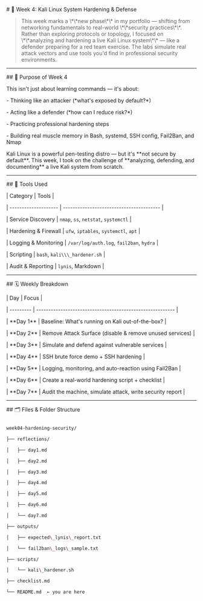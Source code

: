 \# 🔐 Week 4: Kali Linux System Hardening \& Defense



> This week marks a \\\*\\\*new phase\\\*\\\* in my portfolio — shifting from networking fundamentals to real-world \\\*\\\*security practices\\\*\\\*. Rather than exploring protocols or topology, I focused on \\\*\\\*analyzing and hardening a live Kali Linux system\\\*\\\* — like a defender preparing for a red team exercise. The labs simulate real attack vectors and use tools you'd find in professional security environments.



---



\## 🧭 Purpose of Week 4



This isn't just about learning commands — it's about:



\- Thinking like an attacker (\*what's exposed by default?\*)

\- Acting like a defender (\*how can I reduce risk?\*)

\- Practicing professional hardening steps

\- Building real muscle memory in Bash, systemd, SSH config, Fail2Ban, and Nmap



Kali Linux is a powerful pen-testing distro — but it's \*\*not secure by default\*\*. This week, I took on the challenge of \*\*analyzing, defending, and documenting\*\* a live Kali system from scratch.



---



\## 🧪 Tools Used



| Category             | Tools                                    |

| -------------------- | ---------------------------------------- |

| Service Discovery    | `nmap`, `ss`, `netstat`, `systemctl`     |

| Hardening \& Firewall | `ufw`, `iptables`, `systemctl`, `apt`    |

| Logging \& Monitoring | `/var/log/auth.log`, `fail2ban`, `hydra` |

| Scripting            | `bash`, `kali\\\_hardener.sh`               |

| Audit \& Reporting    | `lynis`, Markdown                        |



---



\## 🗓️ Weekly Breakdown



| Day       | Focus                                                     |

| --------- | --------------------------------------------------------- |

| \*\*Day 1\*\* | Baseline: What's running on Kali out-of-the-box?          |

| \*\*Day 2\*\* | Remove Attack Surface (disable \& remove unused services)  |

| \*\*Day 3\*\* | Simulate and defend against vulnerable services           |

| \*\*Day 4\*\* | SSH brute force demo + SSH hardening                      |

| \*\*Day 5\*\* | Logging, monitoring, and auto-reaction using Fail2Ban     |

| \*\*Day 6\*\* | Create a real-world hardening script + checklist          |

| \*\*Day 7\*\* | Audit the machine, simulate attack, write security report |



---



\## 🗂️ Files \& Folder Structure



```bash

week04-hardening-security/

├── reflections/

│   ├── day1.md

│   ├── day2.md

│   ├── day3.md

│   ├── day4.md

│   ├── day5.md

│   ├── day6.md

│   └── day7.md

├── outputs/

│   ├── expected\_lynis\_report.txt

│   └── fail2ban\_logs\_sample.txt

├── scripts/

│   └── kali\_hardener.sh

├── checklist.md

└── README.md  ← you are here



